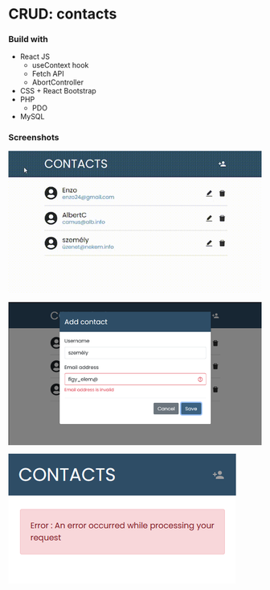 # CRUD: contacts

### Build with

- React JS
  - useContext hook
  - Fetch API
  - AbortController
- CSS + React Bootstrap
- PHP   
  - PDO 
- MySQL


### Screenshots

![](./screenshots/apprct.gif)

![](./screenshots/shot-1.PNG)

![](./screenshots/shot-2.PNG)


